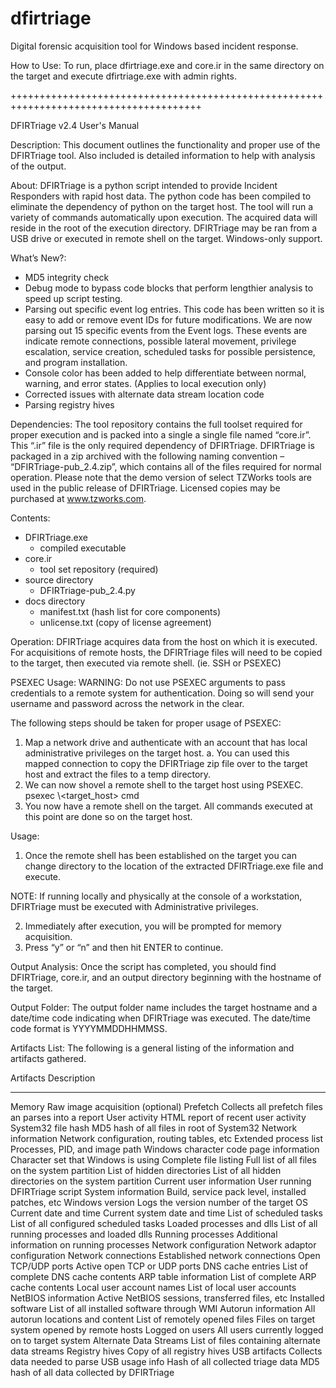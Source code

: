 # dfirtriage
Digital forensic acquisition tool for Windows based incident response.

How to Use:
To run, place dfirtriage.exe and core.ir in the same directory on the target and execute dfirtriage.exe with admin rights. 

+++++++++++++++++++++++++++++++++++++++++++++++++++++++++++++++++++++++++++++++++++++++

DFIRTriage v2.4 User's Manual

Description:
This document outlines the functionality and proper use of the DFIRTriage tool. Also included is detailed information to help with analysis of the output.  

About: 
DFIRTriage is a python script intended to provide Incident Responders with rapid host data. The python code has been compiled to eliminate the dependency of python on the target host. The tool will run a variety of commands automatically upon execution. The acquired data will reside in the root of the execution directory. DFIRTriage may be ran from a USB drive or executed in remote shell on the target. Windows-only support. 

What’s New?:
 + MD5 integrity check
 + Debug mode to bypass code blocks that perform lengthier analysis to speed up script testing.
 + Parsing out specific event log entries. This code has been written so it is easy to add or remove event IDs for future modifications. 
   We are now parsing out 15 specific events from the Event logs. These events are indicate remote connections, possible lateral movement,    privilege escalation, service creation, scheduled tasks for possible persistence, and program installation.
 + Console color has been added to help differentiate between normal, warning, and error states. (Applies to local execution only)
 + Corrected issues with alternate data stream location code
 + Parsing registry hives 

Dependencies:
The tool repository contains the full toolset required for proper execution and is packed into a single a single file named “core.ir”. This “.ir” file is the only required dependency of DFIRTriage. DFIRTriage is packaged in a zip archived with the following naming convention – “DFIRTriage-pub_2.4.zip”, which contains all of the files required for normal operation.  Please note that the demo version of select TZWorks tools are used in the public release of DFIRTriage. Licensed copies may be purchased at www.tzworks.com. 

Contents:
 + DFIRTriage.exe 
   - compiled executable
 + core.ir
   - tool set repository (required)
 + source directory
   - DFIRTriage-pub_2.4.py
 + docs directory
   - manifest.txt (hash list for core components)
   - unlicense.txt (copy of license agreement)

Operation:
DFIRTriage acquires data from the host on which it is executed. For acquisitions of remote hosts, the DFIRTriage files will need to be copied to the target, then executed via remote shell. (ie. SSH or PSEXEC)  

PSEXEC Usage:
WARNING: Do not use PSEXEC arguments to pass credentials to a remote system for authentication. Doing so will send your username and password across the network in the clear.  

The following steps should be taken for proper usage of PSEXEC: 
1. Map a network drive and authenticate with an account that has local administrative privileges on the target host. 
   a. You can used this mapped connection to copy the DFIRTriage zip file over to the target host and extract the files to a temp directory. 
2. We can now shovel a remote shell to the target host using PSEXEC. 
   psexec \\<target_host> cmd 
3. You now have a remote shell on the target. All commands executed at this point are done so on the target host. 


Usage:
1. Once the remote shell has been established on the target you can change directory to the location of the extracted DFIRTriage.exe file and execute.  

NOTE: If running locally and physically at the console of a workstation, DFIRTriage must be executed with Administrative privileges.

2. Immediately after execution, you will be prompted for memory acquisition.
3. Press “y” or “n” and then hit ENTER to continue. 

Output Analysis:
Once the script has completed, you should find DFIRTriage, core.ir, and an output directory beginning with the hostname of the target.  

Output Folder:
The output folder name includes the target hostname and a date/time code indicating when DFIRTriage was executed.  The date/time code format is YYYYMMDDHHMMSS.    

Artifacts List:
The following is a general listing of the information and artifacts gathered.  

Artifacts                                   Description 
---------                                   -----------
Memory Raw                                  image acquisition (optional) 
Prefetch                                    Collects all prefetch files an parses into a report 
User activity                               HTML report of recent user activity 
System32 file hash                          MD5 hash of all files in root of System32 
Network information                         Network configuration, routing tables, etc 
Extended process list                       Processes, PID, and image path 
Windows character code page information     Character set that Windows is using 
Complete file listing                       Full list of all files on the system partition 
List of hidden directories                  List of all hidden directories on the system partition 
Current user information                    User running DFIRTriage script 
System information                          Build, service pack level, installed patches, etc 
Windows version                             Logs the version number of the target OS 
Current date and time                       Current system date and time 
List of scheduled tasks                     List of all configured scheduled tasks 
Loaded processes and dlls                   List of all running processes and loaded dlls 
Running processes                           Additional information on running processes 
Network configuration                       Network adaptor configuration 
Network connections                         Established network connections 
Open TCP/UDP ports                          Active open TCP or UDP ports 
DNS cache entries                           List of complete DNS cache contents 
ARP table information                       List of complete ARP cache contents 
Local user account names                    List of local user accounts 
NetBIOS information                         Active NetBIOS sessions, transferred files, etc 
Installed software                          List of all installed software through WMI 
Autorun information                         All autorun locations and content 
List of remotely opened files               Files on target system opened by remote hosts 
Logged on users                             All users currently logged on to target system 
Alternate Data Streams                      List of files containing alternate data streams 
Registry hives                              Copy of all registry hives 
USB artifacts                               Collects data needed to parse USB usage info 
Hash of all collected triage data           MD5 hash of all data collected by DFIRTriage 


